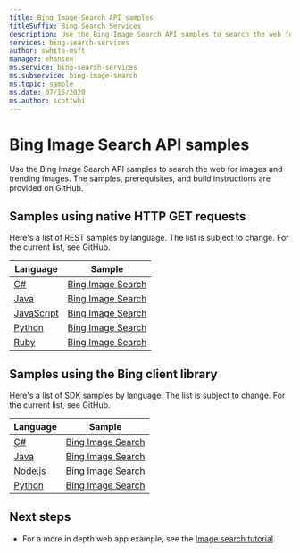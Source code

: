 ```yaml
---
title: Bing Image Search API samples
titleSuffix: Bing Search Services
description: Use the Bing Image Search API samples to search the web for images and trending images.
services: bing-search-services
author: swhite-msft
manager: ehansen
ms.service: bing-search-services
ms.subservice: bing-image-search
ms.topic: sample
ms.date: 07/15/2020
ms.author: scottwhi
---
```


# Bing Image Search API samples

Use the Bing Image Search API samples to search the web for images and trending images. The samples, prerequisites, and build instructions are provided on GitHub. 

## Samples using native HTTP GET requests

Here's a list of REST samples by language. The list is subject to change. For the current list, see GitHub.

|Language|Sample
|-|-
|[C#](https://github.com/microsoft/bing-search-dotnet-samples/tree/main/rest)|[Bing Image Search](https://github.com/microsoft/bing-search-dotnet-samples/blob/main/rest/BingImageSearchV7.cs)
|[Java](https://github.com/microsoft/bing-search-java-samples/tree/main/rest)|[Bing Image Search](https://github.com/microsoft/bing-search-java-samples/blob/main/rest/BingImageSearchV7.java)
|[JavaScript](https://github.com/microsoft/bing-search-nodejs-samples/tree/main/rest)|[Bing Image Search](https://github.com/microsoft/bing-search-nodejs-samples/blob/main/rest/BingImageSearchV7.js)
|[Python](https://github.com/microsoft/bing-search-python-samples/tree/main/rest)|[Bing Image Search](https://github.com/microsoft/bing-search-python-samples/blob/main/rest/BingImageSearchV7.py)
|[Ruby](https://github.com/microsoft/bing-search-ruby-samples/tree/main/rest)|[Bing Image Search](https://github.com/microsoft/bing-search-ruby-samples/blob/main/rest/BingImageSearachV7.rb)


## Samples using the Bing client library

Here's a list of SDK samples by language. The list is subject to change. For the current list, see GitHub.

|Language|Sample
|-|-
|[C#](https://github.com/microsoft/bing-search-dotnet-samples/tree/main/rest)|[Bing Image Search](https://github.com/microsoft/bing-search-dotnet-samples/blob/main/rest/BingWebSearchV7.cs)
|[Java](https://github.com/Azure-Samples/cognitive-services-java-sdk-samples)|[Bing Image Search](https://github.com/microsoft/bing-search-java-samples/blob/main/rest/BingWebSearchV7.java)
|[Node.js](https://github.com/Azure-Samples/cognitive-services-node-sdk-samples)|[Bing Image Search](https://github.com/microsoft/bing-search-nodejs-samples/blob/main/rest/BingWebSearchV7.js)
|[Python](https://github.com/Azure-Samples/cognitive-services-python-sdk-samples)|[Bing Image Search](https://github.com/microsoft/bing-search-python-samples/blob/main/rest/BingWebSearchV7.py)


## Next steps

- For a more in depth web app example, see the [Image search tutorial](tutorial/bing-image-search-single-page-app.md).
